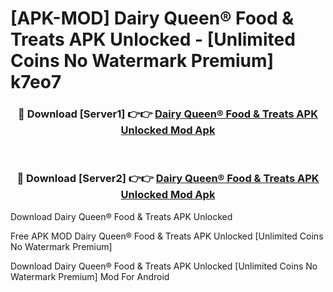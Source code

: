 # [APK-MOD] Dairy Queen® Food & Treats APK Unlocked - [Unlimited Coins No Watermark Premium] k7eo7



<div align="center">
<h3>🔴 Download [Server1] 👉👉 <a href="https://momento.my/?title=Dairy_Queen®_Food_&_Treats_APK_Unlocked">Dairy Queen® Food & Treats APK Unlocked Mod Apk</a></h3><br>

<h3>🔴 Download [Server2] 👉👉 <a href="https://momento.my/?title=Dairy_Queen®_Food_&_Treats_APK_Unlocked">Dairy Queen® Food & Treats APK Unlocked Mod Apk</a></h3>
</div>



Download Dairy Queen® Food & Treats APK Unlocked 

Free APK MOD Dairy Queen® Food & Treats APK Unlocked [Unlimited Coins No Watermark Premium]

Download Dairy Queen® Food & Treats APK Unlocked [Unlimited Coins No Watermark Premium] Mod For Android
